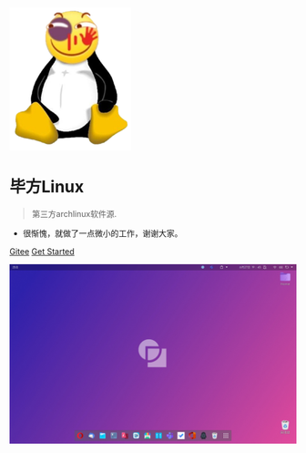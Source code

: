 ![logo](others/image/logo.png)

# 毕方Linux

> 第三方archlinux软件源.

* 很惭愧，就做了一点微小的工作，谢谢大家。


[Gitee](https://gitee.com/alexander-huang/coolapk-linux.git)
[Get Started](docs/front.md)

![](others/image/background.png)

